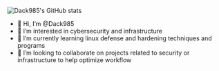 ![Dack985's GitHub stats](https://github-readme-stats.vercel.app/api?username=Dack985&show_icons=true&theme=radical)


- 👋 Hi, I’m @Dack985
- 👀 I’m interested in cybersecurity and infrastructure
- 🌱 I’m currently learning linux defense and hardening techniques and programs
- 💞️ I’m looking to collaborate on projects related to security or infrastructure to help optimize workflow 

<!---
Dack985/Dack985 is a ✨ special ✨ repository because its `README.md` (this file) appears on your GitHub profile.
You can click the Preview link to take a look at your changes.
--->
